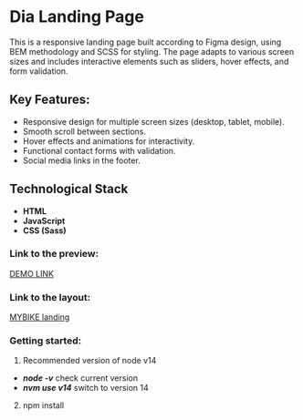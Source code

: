 # Dia Landing Page

This is a responsive landing page built according to Figma design, using BEM methodology and SCSS for styling. The page adapts to various screen sizes and includes interactive elements such as sliders, hover effects, and form validation.

## Key Features:
- Responsive design for multiple screen sizes (desktop, tablet, mobile).
- Smooth scroll between sections.
- Hover effects and animations for interactivity.
- Functional contact forms with validation.
- Social media links in the footer.

## Technological Stack
- **HTML**
- **JavaScript**
- **CSS (Sass)**

### Link to the preview:
[DEMO LINK](https://annbusya.github.io/landing---dia/)
   
### Link to the layout:
[MYBIKE landing](https://www.figma.com/design/7qwsWggv9BAxMi2VPhBuPr/Air-(formerly-Dia))

### Getting started: 
1. Recommended version of node v14
 - ***node -v*** check current version
 - ***nvm use v14*** switch to version 14
2. npm install
